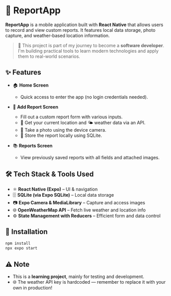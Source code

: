 # 📱 ReportApp

**ReportApp** is a mobile application built with **React Native** that allows users to record and view custom reports. It features local data storage, photo capture, and weather-based location information.

> 🚀 This project is part of my journey to become a **software developer**. I'm building practical tools to learn modern technologies and apply them to real-world scenarios.

## ✨ Features

* 🏠 **Home Screen**

  * Quick access to enter the app (no login credentials needed).

* 📝 **Add Report Screen**

  * Fill out a custom report form with various inputs.
  * 📍 Get your current location and 🌤️ weather data via an API.
  * 📸 Take a photo using the device camera.
  * 💾 Store the report locally using SQLite.

* 📚 **Reports Screen**

  * View previously saved reports with all fields and attached images.

## 🛠 Tech Stack & Tools Used

* ⚛️ **React Native (Expo)** – UI & navigation
* 🗄️ **SQLite (via Expo SQLite)** – Local data storage
* 📷 **Expo Camera & MediaLibrary** – Capture and access images
* 🌐 **OpenWeatherMap API** – Fetch live weather and location info
* ⚙️ **State Management with Reducers** – Efficient form and data control

## 🧪 Installation

```bash
npm install
npx expo start
```

## ⚠️ Note

* This is a **learning project**, mainly for testing and development.
* 🌐 The weather API key is hardcoded — remember to replace it with your own in production!
